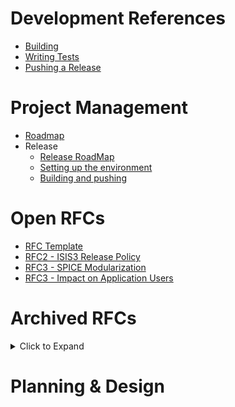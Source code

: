 # Development References
* [Building](https://github.com/USGS-Astrogeology/ISIS3/wiki/Developing-ISIS3-with-cmake)
* [Writing Tests](https://github.com/USGS-Astrogeology/ISIS3/wiki/Writing-ISIS3-Tests-Using-Gtest-and-Ctest)
* [Pushing a Release](https://github.com/USGS-Astrogeology/ISIS3/wiki/Release:-Building-and-pushing)
# Project Management
* [Roadmap](https://github.com/USGS-Astrogeology/ISIS3/wiki/FY19-Roadmap)
* Release
  - [Release RoadMap](https://github.com/USGS-Astrogeology/ISIS3/wiki/Release-Road-Map)
  - [Setting up the environment](https://github.com/USGS-Astrogeology/ISIS3/wiki/Release:-Setting-up-the-environment)
  - [Building and pushing](https://github.com/USGS-Astrogeology/ISIS3/wiki/Release:-Building-and-pushing)
# Open RFCs
  * [RFC Template](https://github.com/USGS-Astrogeology/ISIS3/wiki/RFC%23:-Template)
  * [RFC2 - ISIS3 Release Policy](https://github.com/USGS-Astrogeology/ISIS3/wiki/RFC2:-Release-Process)
  * [RFC3 - SPICE Modularization](https://github.com/USGS-Astrogeology/ISIS3/wiki/RFC-3:-Spice-Modularization)
  * [RFC3 - Impact on Application Users](https://github.com/USGS-Astrogeology/ISIS3/wiki/RFC3a:-SPICE-Modularization----Impact-on-Application-Users)

# Archived RFCs

<details>
  <summary>Click to Expand</summary>

  * [RFC1 - Documentation Delivery](https://github.com/USGS-Astrogeology/ISIS3/wiki/RFC1:-Documentation-Delivery)

</details>

# Planning & Design